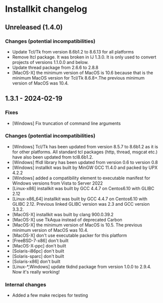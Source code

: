 # Installkit changelog

## Unreleased (1.4.0)

### Changes (potential incompatibilities)
- Update Tcl/Tk from version 8.6b1.2 to 8.6.13 for all platforms
- Remove Itcl package. It was broken in IJ 1.3.0. It is only used to convert projects of versions 1.1.0.0 and below.
- Update thread package from 2.6.6 to 2.8.8
- [MacOS-X] the minimum version of MacOS is 10.6 because that is the minimum MacOS version for Tcl/Tk 8.6.8+.The previous minimum version of MacOS was 10.4.

## 1.3.1 - 2024-02-19

### Fixes
- [Windows] Fix truncation of command line arguments

### Changes (potential incompatibilities)
- [Windows] Tcl/Tk has been updated from version 8.5.7 to 8.6b1.2 as it is for other platforms. All standard tcl packages (http, thread, msgcat etc.) have also been updated from tcl8.6b1.2.
- [Windows] ffidl library has been updated from version 0.6 to version 0.8
- [Windows] installkit was built by MinGW GCC 11.4.0 and packed by UPX 4.2.2
- [Windows] added a compatibility element to executable manifest for Windows versions from Vista to Server 2022
- [Linux-x86] installkit was built by GCC 4.4.7 on Centos6.10 with GLIBC 2.12
- [Linux-x86_64] installkit was built by GCC 4.4.7 on Centos6.10 with GLIBC 2.12. Previous linked GLIBC version was 2.3 and GCC version 3.3.2.
- [MacOS-X] installkit was built by clang 900.0.39.2
- [MacOS-X] use TkAqua instead of deprecated Carbon
- [MacOS-X] the minimum version of MacOS is 10.5. The previous minimum version of MacOS was 10.4.
- [MacOS-X] don't use executable packer for this platform
- [FreeBSD-7-x86] don't built
- [MacOS-X-ppc] don't built
- [Solaris-i86pc] don't built
- [Solaris-sparc] don't built
- [Solaris-x86] don't built
- [Linux-*,Windows] update tkdnd package from version 1.0.0 to 2.9.4. Now it's really working!

### Internal changes
- Added a few make recipes for testing

